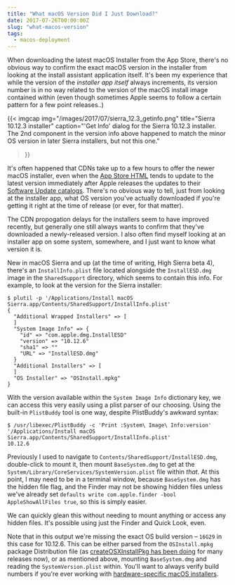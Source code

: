```yaml
---
title: "What macOS Version Did I Just Download?"
date: 2017-07-26T00:00:00Z
slug: "what-macos-version"
tags:
  - macos-deployment
---
```


When downloading the latest macOS Installer from the App Store, there's no obvious way to confirm the exact macOS version in the installer from looking at the install assistant application itself. It's been my experience that while the version of the _installer app itself_ always increments, its version number is in no way related to the version of the macOS install image contained within (even though sometimes Apple seems to follow a certain pattern for a few point releases..)

{{< imgcap
  img="/images/2017/07/sierra_12.3_getinfo.png"
  title="Sierra 10.12.3 installer"
  caption="'Get Info' dialog for the Sierra 10.12.3 installer. The 2nd component in the version info above happened to match the minor OS version in later Sierra installers, but not this one."
>}}

It's often happened that CDNs take up to a few hours to offer the newer macOS installer, even when the [App Store HTML](macappstores://itunes.apple.com/app/id1127487414) tends to update to the latest version immediately after Apple releases the updates to their [Software Update catalogs](https://swscan.apple.com/content/catalogs/others/index-10.12-10.11-10.10-10.9-mountainlion-lion-snowleopard-leopard.merged-1.sucatalog). There's no obvious way to tell, just from looking at the installer app, what OS version you've actually downloaded if you're getting it right at the time of release (or ever, for that matter).

The CDN propogation delays for the installers seem to have improved recently, but generally one still always wants to confirm that they've downloaded a newly-released version. I also often find myself looking at an installer app on some system, somewhere, and I just want to know what version it is.

New in macOS Sierra and up (at the time of writing, High Sierra beta 4), there's an `InstallInfo.plist` file located alongside the `InstallESD.dmg` image in the `SharedSupport` directory, which seems to contain this info. For example, to look at the version for the Sierra installer:

```shell
$ plutil -p '/Applications/Install macOS Sierra.app/Contents/SharedSupport/InstallInfo.plist'
{
  "Additional Wrapped Installers" => [
  ]
  "System Image Info" => {
    "id" => "com.apple.dmg.InstallESD"
    "version" => "10.12.6"
    "sha1" => ""
    "URL" => "InstallESD.dmg"
  }
  "Additional Installers" => [
  ]
  "OS Installer" => "OSInstall.mpkg"
}
```

With the version available within the `System Image Info` dictionary key, we can access this very easily using a plist parser of our choosing. Using the built-in `PlistBuddy` tool is one way, despite PlistBuddy's awkward syntax:

```shell
$ /usr/libexec/PlistBuddy -c 'Print :System\ Image\ Info:version' '/Applications/Install macOS Sierra.app/Contents/SharedSupport/InstallInfo.plist'
10.12.6
```

Previously I used to navigate to `Contents/SharedSupport/InstallESD.dmg`, double-click to mount it, then mount `BaseSystem.dmg` to get at the `System/Library/CoreServices/SystemVersion.plist` file within _that_. At this point, I may need to be in a terminal window, because `BaseSystem.dmg` has the hidden file flag, and the Finder may not be showing hidden files unless we've already set `defaults write com.apple.finder -bool AppleShowAllFiles true`, so this is simply easier.

We can quickly glean this without needing to mount anything or access any hidden files. It's possible using just the Finder and Quick Look, even.

Note that in this output we're missing the exact OS build version – `16G29` in this case for 10.12.6. This can be either parsed from the `OSInstall.mpkg` package Distribution file (as [createOSXInstallPkg has been doing](https://github.com/munki/createOSXinstallPkg/blob/ec13f6433f67d80fc55b91608259cd5e326ed3fc/createOSXinstallPkg#L273-L290) for many releases now), or as mentioned above, mounting `BaseSystem.dmg` and reading the `SystemVersion.plist` within. You'll want to always verify build numbers if you're ever working with [hardware-specific macOS installers](https://derflounder.wordpress.com/2012/06/26/downloading-lion-os-installers-for-your-specific-mac-model/).
